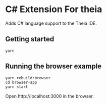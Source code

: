 # C# Extension For theia
Adds C# language support to the Theia IDE.

## Getting started

```
yarn
```

## Running the browser example

    yarn rebuild:browser
    cd browser-app
    yarn start

Open http://localhost:3000 in the browser.
